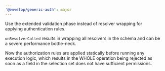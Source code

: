 ```yaml
---
'@envelop/generic-auth': major
---
```


Use the extended validation phase instead of resolver wrapping for applying authentication rules.

`onResolverCalled` results in wrapping all resolvers in the schema and can be a severe performance bottle-neck.

Now the authorization rules are applied statically before running any execution logic, which results in the WHOLE operation being rejected as soon as a field in the selection set does not have sufficient permissions.
